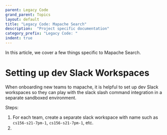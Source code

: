 ```yaml
---
parent: Legacy Code
grand_parent: Topics
layout: default
title: "Legacy Code: Mapache Search"
description:  "Project specific documentation"
category_prefix: "Legacy Code: "
indent: true 
---
```


In this article, we cover a few things specific to Mapache Search.


# Setting up dev Slack Workspaces

When onboarding new teams to mapache, it is helpful to set up dev Slack workspaces so they can play with the slack slash command integration
in a separate sandboxed environment.

Steps:

1. For each team, create a separate slack workspace with name such as `cs156-s21-7pm-1`, `cs156-s21-7pm-1`, etc.
2. 
